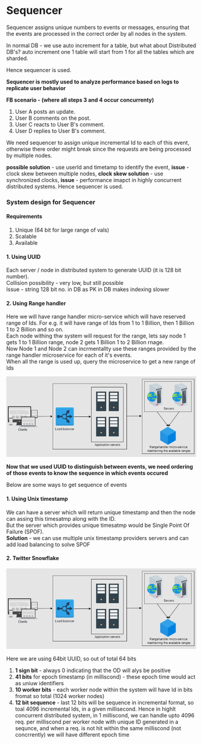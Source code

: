# Sequencer

Sequencer assigns unique numbers to events or messages, ensuring that the events are processed in the correct order by all nodes in the system.

In normal DB - we use auto increment for a table, but what about Distributed DB's? auto increment one 1 table will start from 1 for all the tables which are sharded.  

Hence sequencer is used. 

**Sequencer is mostly used to analyze performance based on logs to replicate user behavior** 

**FB scenario - (where all steps 3 and 4 occur concurrenty)**  

1. User A posts an update.
2. User B comments on the post.
3. User C reacts to User B's comment.
4. User D replies to User B's comment.

We need sequencer to assign unique incremental Id to each of this event, otherwise there order might break since the requests are being processed by multiple nodes.

**possible solution** - use userId and timetamp to identify the event, **issue** - clock skew between multiple nodes, **clock skew solution** - use synchronized clocks, **issue** - performance imapct in highly concurrent distributed systems. Hence sequencer is used.

### System design for Sequencer

#### Requirements

1. Unique (64 bit for large range of vals)
2. Scalable
3. Available

#### 1. Using UUID

Each server / node in distributed system to generate UUID (it is 128 bit number).  
Collision possibility - very low, but still possible  
Issue - string 128 bit no. in DB as PK in DB makes indexing slower

#### 2. Using Range handler

Here we will have range handler micro-service which will have reserved range of Ids. For e.g. it will have range of Ids from 1 to 1 Billion, then 1 Billion 1 to 2 Billion and so on.  
Each node withing thw system will request for the range, lets say node 1 gets 1 to 1 Billion range, node 2 gets 1 Billion 1 to 2 Billion rnage.  
Now Node 1 and Node 2 can incrmentallty use these ranges provided by the range handler microservice for each of it's events.  
When all the range is used up, query the microservice to get a new range of Ids

![alt text](PNG/seq1.PNG "Title")  


**Now that we used UUID to distinguish between events, we need ordering of those events to know the sequence in which events occured**

Below are some ways to get sequence of events

#### 1. Using Unix timestamp

We can have a server which will return unique timestamp and then the node can assing this timesatmp along with the ID.  
But the server which provides unique timesatmp would be Single Point Of Failure (SPOF).  
**Solution** - we can use multiple unix timestamp providers servers and can add load balancing to solve SPOF

#### 2. Twitter Snowflake

![alt text](PNG/seq1.PNG "Title")  

Here we are using 64bit UUID, so out of total 64 bits  

1. **1 sign bit** - always 0 indicating that the OD will alys be positive
2. **41 bits** for epoch timestamp (in milliscond) - these epoch time would act as uniuw identifiers
3. **10 worker bits** - each worker node within the system will have Id in bits fromat so total (1024 worker nodes)
4. **12 bit sequence** - last 12 bits will be sequence in incremental format, so toal 4096 incremental Ids, in a given millisecond. Hence in highlt concurrent distributed system, in 1 milliscond, we can handle upto 4096 req. per milliscond per worker node with unique ID generated in a sequnce, and when a req. is not hit within the same milliscond (not concrrently) we will have different epoch time 